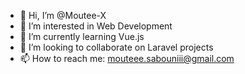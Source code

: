 - 👋 Hi, I’m @Moutee-X
- 👀 I’m interested in Web Development
- 🌱 I’m currently learning Vue.js
- 💞️ I’m looking to collaborate on Laravel projects
- 📫 How to reach me: mouteee.sabouniii@gmail.com

<!---
Moutee-X/Moutee-X is a ✨ special ✨ repository because its `README.md` (this file) appears on your GitHub profile.
You can click the Preview link to take a look at your changes.
--->
